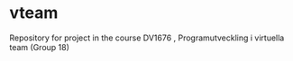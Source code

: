# vteam
Repository for project in the course DV1676 , Programutveckling i virtuella team (Group 18)
